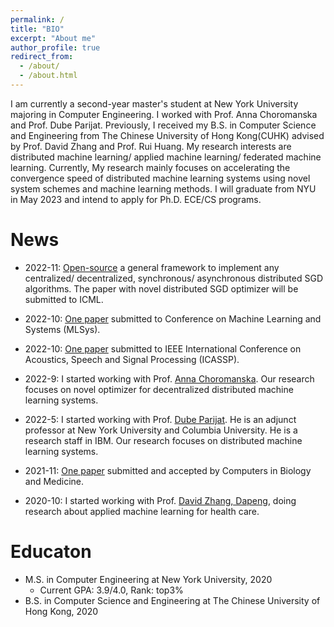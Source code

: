 ```yaml
---
permalink: /
title: "BIO"
excerpt: "About me"
author_profile: true
redirect_from: 
  - /about/
  - /about.html
---
```


I am currently a second-year master's student at New York University majoring in Computer Engineering. I worked with Prof. Anna Choromanska and Prof. Dube Parijat. Previously, I received my B.S. in Computer Science and Engineering from The Chinese University of Hong Kong(CUHK) advised by Prof. David Zhang and Prof. Rui Huang. My research interests are distributed machine learning/ applied machine learning/ federated machine learning. Currently, My research mainly focuses on accelerating the convergence speed of distributed machine learning systems using novel system schemes and machine learning methods. I will graduate from NYU in May 2023 and intend to apply for Ph.D. ECE/CS programs.



News
======

- 2022-11: [Open-source](https://github.com/HectorHHZ/Adjacent_Leader_Dencentralized_SGD)  a  general framework to implement any centralized/ decentralized, synchronous/ asynchronous distributed SGD algorithms. The paper with novel distributed SGD optimizer will be submitted to ICML. 
- 2022-10: [One paper](https://arxiv.org/abs/2211.00889) submitted to Conference on Machine Learning and Systems (MLSys).
- 2022-10: [One paper](https://arxiv.org/abs/2211.00839) submitted to IEEE International Conference on Acoustics, Speech and Signal Processing (ICASSP).

- 2022-9: I started working with Prof. [Anna Choromanska](https://engineering.nyu.edu/faculty/anna-choromanska). Our research focuses on novel optimizer for decentralized distributed machine learning systems.

- 2022-5: I started working with Prof. [Dube Parijat](https://www.linkedin.com/in/parijatdube/). He is an adjunct professor at New York University and Columbia University. He is a research staff in IBM. Our research focuses on distributed machine learning systems. 

- 2021-11: [One paper](https://www.sciencedirect.com/science/article/pii/S0010482522001044) submitted and accepted by Computers in Biology and Medicine.

- 2020-10: I started working with Prof. [‪David Zhang, Dapeng‬‬](https://scholar.google.com/citations?hl=zh-CN&user=IOagLnEAAAAJ), doing research about applied machine learning for health care.

Educaton
======

- M.S. in Computer Engineering at New York University, 2020
  - Current GPA: 3.9/4.0, Rank: top3%
- B.S. in Computer Science and Engineering at The Chinese University of Hong Kong, 2020

